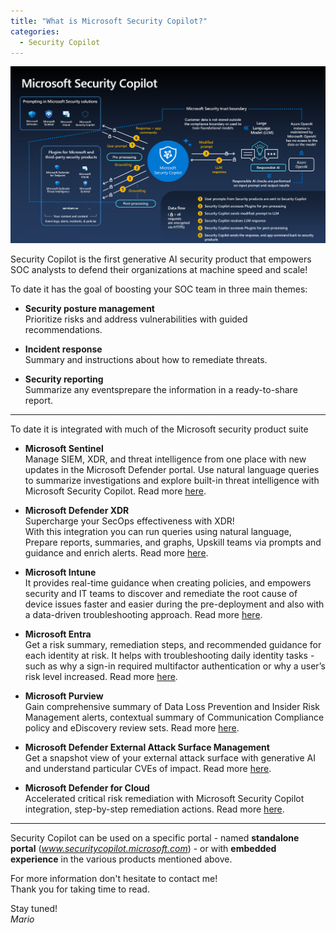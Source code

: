 ```yaml
---
title: "What is Microsoft Security Copilot?" 
categories:
  - Security Copilot
---
```


<div align="center">
    <img src="https://github.com/mccybersec/mccybersec.github.io/blob/master/assets/images/security-copilot-diagram.png">
</div>

Security Copilot is the first generative AI security product that empowers SOC analysts to defend their organizations at machine speed and scale!

To date it has the goal of boosting your SOC team in three main themes:

- **Security posture management**<br>
Prioritize risks and address vulnerabilities with guided recommendations.
- **Incident response**<br>
Summary and instructions about how to remediate threats.

- **Security reporting**<br>
Summarize any eventsprepare the information in a ready-to-share report.

---

To date it is integrated with much of the Microsoft security product suite

- **Microsoft Sentinel**<br>
Manage SIEM, XDR, and threat intelligence from one place with new updates in the Microsoft Defender portal. Use natural language queries to summarize investigations and explore built-in threat intelligence with Microsoft Security Copilot. Read more [here](https://www.microsoft.com/en-us/security/business/siem-and-xdr/microsoft-sentinel#x6c2c5882164d4b0490aede1acb633706).

- **Microsoft Defender XDR**<br>
Supercharge your SecOps effectiveness with XDR!<br>
With this integration you can run queries using natural language, Prepare reports, summaries, and graphs, Upskill teams via prompts and guidance and enrich alerts. Read more [here](https://learn.microsoft.com/en-us/microsoft-365/security/defender/security-copilot-in-microsoft-365-defender?view=o365-worldwide).



- **Microsoft Intune**<br>
It provides real-time guidance when creating policies, and empowers security and IT teams to discover and remediate the root cause of device issues faster and easier during the pre-deployment and also with a data-driven troubleshooting approach. Read more [here](https://techcommunity.microsoft.com/t5/microsoft-intune-blog/microsoft-intune-introduces-security-copilot-embedded-experience/ba-p/3982632).

- **Microsoft Entra**<br>
Get a risk summary, remediation steps, and recommended guidance for each identity at risk. It helps with troubleshooting daily identity tasks -  such as why a sign-in required multifactor authentication or why a user’s risk level increased. Read more [here](https://techcommunity.microsoft.com/t5/microsoft-entra-blog/identity-at-microsoft-ignite-securing-access-in-the-era-of-ai/ba-p/2747279).

- **Microsoft Purview**<br>
Gain comprehensive summary of Data Loss Prevention and Insider Risk Management alerts, contextual summary of Communication Compliance policy and eDiscovery review sets. Read more [here](https://techcommunity.microsoft.com/t5/microsoft-security-copilot-blog/supercharge-security-and-compliance-efficiency-with-microsoft/ba-p/3980765).


- **Microsoft Defender External Attack Surface Management**<br>
Get a snapshot view of your external attack surface with generative AI and understand particular CVEs of impact. Read more [here](https://techcommunity.microsoft.com/t5/microsoft-defender-external/optimize-insights-and-efficiency-with-latest-defender-easm/ba-p/3976482).


- **Microsoft Defender for Cloud**<br>
Accelerated critical risk remediation with Microsoft Security Copilot integration, step-by-step remediation actions. Read more [here](https://techcommunity.microsoft.com/t5/microsoft-defender-for-cloud/announcing-new-cnapp-capabilities-in-defender-for-cloud/ba-p/3981941).

---
Security Copilot can be used on a specific portal - named **standalone portal** (*www.securitycopilot.microsoft.com*) - or with **embedded experience** in the various products mentioned above.

For more information don't hesitate to contact me!<br>
Thank you for taking time to read.

Stay tuned!<br>
_Mario_